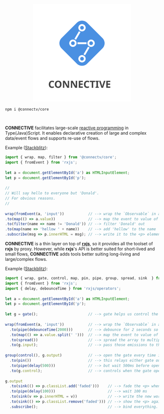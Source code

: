 <p align="center">
<img src="https://raw.githubusercontent.com/CONNECT-platform/connective/master/logo.svg?sanitize=true" width="320px"/>
</p>

```
npm i @connectv/core
```
<br>

**CONNECTIVE** facilitates large-scale [reactive programming](https://en.wikipedia.org/wiki/Reactive_programming) in Type(Java)Script. It enables declarative creation of large and complex data/event flows and supports re-use of flows.

Example ([Stackblitz](https://stackblitz.com/edit/connective-hellow-world)):

```typescript
import { wrap, map, filter } from '@connectv/core';
import { fromEvent } from 'rxjs';

let a = document.getElementById('a') as HTMLInputElement;
let p = document.getElementById('p');

//
// Will say hello to everyone but 'Donald'.
// For obvious reasons.
//

wrap(fromEvent(a, 'input'))           // --> wrap the `Observable` in a `Pin`
.to(map(() => a.value))               // --> map the event to value of the input
.to(filter(name => name != 'Donald')) // --> filter 'Donald' out
.to(map(name => 'hellow ' + name))    // --> add 'hellow' to the name
.subscribe(msg => p.innerHTML = msg); // --> write it to the <p> element
```

**CONNECTIVE** is a thin layer on top of [**rxjs**](https://github.com/ReactiveX/rxjs), so it provides all the toolset of **rxjs** by proxy. However, while **rxjs**'s API is better suited for short-lived and small flows, **CONNECTIVE** adds tools better suiting long-living and large/complex flows.

Example ([Stackblitz](https://stackblitz.com/edit/connective-delayed-broadcast)):

```typescript
import { wrap, gate, control, map, pin, pipe, group, spread, sink  } from '@connectv/core';
import { fromEvent } from 'rxjs';
import { delay, debounceTime } from 'rxjs/operators';

let a = document.getElementById('a') as HTMLInputElement;
let p = document.getElementById('p');

let g = gate();                       // --> gate helps us control the flow of the words

wrap(fromEvent(a, 'input'))           // --> wrap the `Observable` in a `Pin`
  .to(pipe(debounceTime(2000)))       // --> debounce for 2 seconds so people are done typing
  .to(map(() => a.value.split(' ')))  // --> map the event to value of input, splitted
  .to(spread())                       // --> spread the array to multiple emissions
  .to(g.input);                       // --> pass those emissions to the gate

group(control(), g.output)            // --> open the gate every time it outputs something (also initially)
  .to(pin())                          // --> this relays either gate output or initial `control()` emit
  .to(pipe(delay(500)))               // --> but wait 500ms before opening the gate
  .to(g.control);                     // --> controls when the gate opens up.

g.output
  .to(sink(() => p.classList.add('faded')))    // --> fade the <p> when something comes out of the gate.
  .to(pipe(delay(100)))                        // --> wait 100 ms
  .to(sink(v => p.innerHTML = v))              // --> write the new word
  .to(sink(() => p.classList.remove('faded'))) // --> show the <p> again
  .subscribe();                                // --> bind everything.
```
